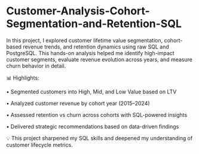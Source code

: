 # Customer-Analysis-Cohort-Segmentation-and-Retention-SQL
In this project, I explored customer lifetime value segmentation, cohort-based revenue trends, and retention dynamics using raw SQL and PostgreSQL. This hands-on analysis helped me identify high-impact customer segments, evaluate revenue evolution across years, and measure churn behavior in detail.


📊 Highlights:

• Segmented customers into High, Mid, and Low Value based on LTV

• Analyzed customer revenue by cohort year (2015–2024)

• Assessed retention vs churn across cohorts with SQL-powered insights

• Delivered strategic recommendations based on data-driven findings

💡 This project sharpened my SQL skills and deepened my understanding of customer lifecycle metrics.

